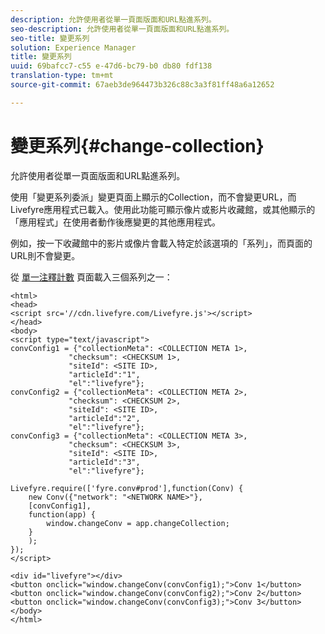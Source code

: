 ```yaml
---
description: 允許使用者從單一頁面版面和URL點進系列。
seo-description: 允許使用者從單一頁面版面和URL點進系列。
seo-title: 變更系列
solution: Experience Manager
title: 變更系列
uuid: 69bafcc7-c55 e-47d6-bc79-b0 db80 fdf138
translation-type: tm+mt
source-git-commit: 67aeb3de964473b326c88c3a3f81ff48a6a12652

---
```



# 變更系列{#change-collection}

允許使用者從單一頁面版面和URL點進系列。

使用「變更系列委派」變更頁面上顯示的Collection，而不會變更URL，而Livefyre應用程式已載入。使用此功能可顯示像片或影片收藏館，或其他顯示的「應用程式」在使用者動作後應變更的其他應用程式。

例如，按一下收藏館中的影片或像片會載入特定於該選項的「系列」，而頁面的URL則不會變更。

從 [單一注釋計數](/help/implementation/c-advanced-topics/t-display-comment-count.md) 頁面載入三個系列之一：

```
<html> 
<head> 
<script src='//cdn.livefyre.com/Livefyre.js'></script> 
</head> 
<body> 
<script type="text/javascript"> 
convConfig1 = {"collectionMeta": <COLLECTION META 1>, 
             "checksum": <CHECKSUM 1>, 
             "siteId": <SITE ID>, 
             "articleId":"1", 
             "el":"livefyre"}; 
convConfig2 = {"collectionMeta": <COLLECTION META 2>, 
             "checksum": <CHECKSUM 2>, 
             "siteId": <SITE ID>, 
             "articleId":"2", 
             "el":"livefyre"}; 
convConfig3 = {"collectionMeta": <COLLECTION META 3>, 
             "checksum": <CHECKSUM 3>, 
             "siteId": <SITE ID>, 
             "articleId":"3", 
             "el":"livefyre"}; 
  
Livefyre.require(['fyre.conv#prod'],function(Conv) { 
    new Conv({"network": "<NETWORK NAME>"}, 
    [convConfig1], 
    function(app) {  
        window.changeConv = app.changeCollection; 
    } 
    ); 
}); 
</script> 
  
<div id="livefyre"></div> 
<button onclick="window.changeConv(convConfig1);">Conv 1</button> 
<button onclick="window.changeConv(convConfig2);">Conv 2</button> 
<button onclick="window.changeConv(convConfig3);">Conv 3</button> 
</body> 
</html>
```

